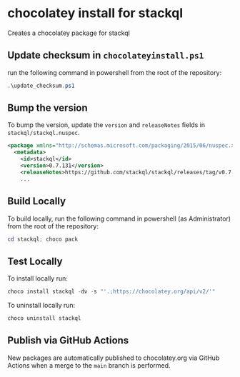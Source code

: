 # chocolatey install for stackql

Creates a chocolatey package for stackql

## Update checksum in `chocolateyinstall.ps1`

run the following command in powershell from the root of the repository:

```powershell
.\update_checksum.ps1
```

## Bump the version

To bump the version, update the `version` and `releaseNotes` fields in `stackql/stackql.nuspec`.

```xml
<package xmlns="http://schemas.microsoft.com/packaging/2015/06/nuspec.xsd">
  <metadata>
    <id>stackql</id>
    <version>0.7.131</version>
    <releaseNotes>https://github.com/stackql/stackql/releases/tag/v0.7.131</releaseNotes>
    ...
```

## Build Locally

To build locally, run the following command in powershell (as Administrator) from the root of the repository:

```powershell
cd stackql; choco pack
```

## Test Locally

To install locally run:

```powershell
choco install stackql -dv -s "'.;https://chocolatey.org/api/v2/'"
```

To uninstall locally run:

```powershell
choco uninstall stackql
```

## Publish via GitHub Actions

New packages are automatically published to chocolatey.org via GitHub Actions when a merge to the `main` branch is performed.
